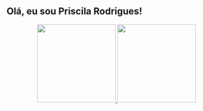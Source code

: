 ## Olá, eu sou Priscila Rodrigues!

<div align="center">
<a href="https://github.com/rafaballerini">
<img height="180em" src="https://github-readme-stats.vercel.app/api?username=priscilarodriguess&show_icons=true&theme=dracula&include_all_commits=true&count_private=true"/>
 <img height="180em" src="https://github-readme-stats.vercel.app/api/top-langs/?username=priscilarodriguess&layout=compact&langs_count=7&theme=dracula"/>
</div>
